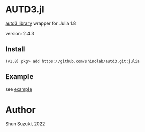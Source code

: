 # AUTD3.jl

[autd3 library](https://github.com/shinolab/autd3) wrapper for Julia 1.8

version: 2.4.3

## Install

```
(v1.8) pkg> add https://github.com/shinolab/autd3.git:julia
```

## Example

see [example](./example)

# Author

Shun Suzuki, 2022
